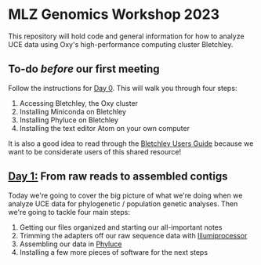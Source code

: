 # MLZ Genomics Workshop 2023

This repository will hold code and general information for how to analyze UCE data using Oxy's high-performance computing cluster Bletchley.

## To-do *before* our first meeting

Follow the instructions for [Day 0](https://github.com/jsalt/MLZ_Genomics_Workshop_2023/blob/main/Day_0_MLZ_Genomics_Workshop.md). This will walk you through four steps:
1. Accessing Bletchley, the Oxy cluster
2. Installing Miniconda on Bletchley
3. Installing Phyluce on Bletchley
4. Installing the text editor Atom on your own computer

It is also a good idea to read through the [Bletchley Users Guide](https://github.com/justinnhli/bletchley-docs/blob/main/users.md) because we want to be considerate users of this shared resource!


## [Day 1:](https://github.com/jsalt/MLZ_Genomics_Workshop_2023/blob/main/Day_1_MLZ_Genomics_Workshop.md) From raw reads to assembled contigs

Today we're going to cover the big picture of what we're doing when we analyze UCE data for phylogenetic / population genetic analyses. Then we're going to tackle four main steps:
1. Getting our files organized and starting our all-important notes
2. Trimming the adapters off our raw sequence data with [Illumiprocessor](https://github.com/faircloth-lab/illumiprocessor/)
3. Assembling our data in [Phyluce](https://phyluce.readthedocs.io/en/latest/purpose.html)
4. Installing a few more pieces of software for the next steps

